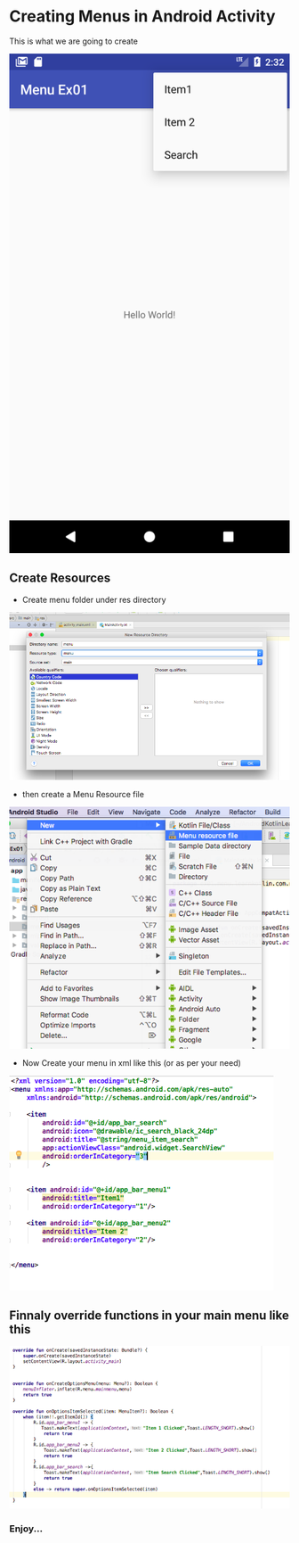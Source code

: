 # Creating Menus in Android Activity

This is what we are going to create 

![finalEmulatorScreenShot](https://github.com/abdul-rehman-2050/AndroidKotlinLearningProjects/blob/master/MenuEx01/Screenshot_1508423541.png)



## Create Resources
- Create menu folder under res directory


![ScreenShot1](https://github.com/abdul-rehman-2050/AndroidKotlinLearningProjects/blob/master/MenuEx01/Screen%20Shot%202017-10-19%20at%207.20.28%20PM.png)


- then create a Menu Resource file 

![Screenshot2](https://github.com/abdul-rehman-2050/AndroidKotlinLearningProjects/blob/master/MenuEx01/Screen%20Shot%202017-10-19%20at%207.20.54%20PM.png)


- Now Create your menu in xml like this (or as per your need)

![screenshot3](https://github.com/abdul-rehman-2050/AndroidKotlinLearningProjects/blob/master/MenuEx01/Screen%20Shot%202017-10-19%20at%207.27.09%20PM.png)

## Finnaly override functions in your main menu like this 

![finalcode4](https://github.com/abdul-rehman-2050/AndroidKotlinLearningProjects/blob/master/MenuEx01/Screen%20Shot%202017-10-19%20at%207.49.00%20PM.png)



### Enjoy...
